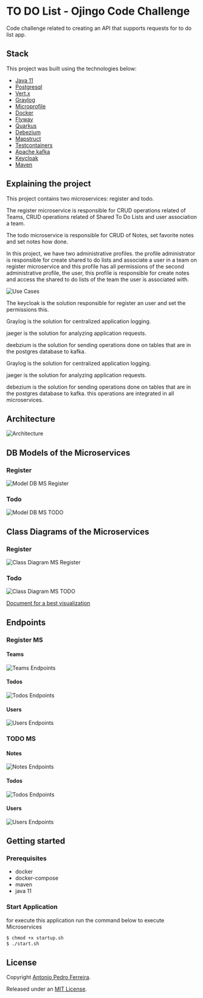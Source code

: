 # TO DO List - Ojingo Code Challenge

Code challenge related to creating an API that supports requests for to do list app.


## Stack

This project was built using the technologies below:

- [Java 11](https://www.oracle.com/java/technologies/javase-jdk11-downloads.html)
- [Postgresql](https://www.postgresql.org/)
- [Vert.x](https://www.postgresql.org/)
- [Graylog](https://www.graylog.org/)
- [Microprofile](https://microprofile.io/)
- [Docker](https://www.docker.com/)
- [Flyway](https://flywaydb.org/)
- [Quarkus](http://quarkus.io/)
- [Debezium](https://debezium.io/)
- [Mapstruct](https://mapstruct.org/)
- [Testcontainers](https://www.testcontainers.org/)
- [Apache kafka](https://kafka.apache.org/)
- [Keycloak](https://www.keycloak.org/)
- [Maven](https://maven.apache.org/)

## Explaining the project

This project contains two microservices: register and todo.

The register microservice is responsible for CRUD operations related of Teams, CRUD operations related of Shared To Do Lists and user association a team. 

The todo microservice is responsible for CRUD of Notes, set favorite notes  and set notes how done.

In this project, we have two administrative profiles. the profile administrator is responsible for create shared to do lists and associate a user in a team on register microservice and this profile has all permissions of the second administrative profile, the user, this profile is responsible for create notes and access the shared to do lists of the team the user is associated with.


![Use Cases](/documentation/use_case.png)


The keycloak is the solution responsible for register an user and set the permissions this. 

Graylog is the solution for centralized application logging.

jaeger is the solution for analyzing application requests.

deebzium is the solution for sending operations done on tables that are in the postgres database to kafka.

Graylog is the solution for centralized application logging.

jaeger is the solution for analyzing application requests.

debezium is the solution for sending operations done on tables that are in the postgres database to kafka. this operations are integrated in all microservices.



## Architecture


![Architecture](/documentation/architecture.png)



## DB Models of the Microservices

### Register

![Model DB MS Register](/documentation/model_db_register.png)

### Todo

![Model DB MS TODO](/documentation/model_db_todo.png)


## Class Diagrams of the Microservices

### Register

![Class Diagram MS Register](/documentation/class_register.png)

### Todo

![Class Diagram MS TODO](/documentation/class_todo.png)


[Document for a best visualization](/documentation/class_diagram.pdf)


## Endpoints

### Register MS

#### Teams

![Teams Endpoints](/documentation/teams_endpoints_register.png)

#### Todos

![Todos Endpoints](/documentation/todos_endpoints_register.png)

#### Users

![Users Endpoints](/documentation/users_endpoints_register.png)


### TODO MS

#### Notes

![Notes Endpoints](/documentation/notes_endpoints_todo.png)

#### Todos

![Todos Endpoints](/documentation/todos_endpoints_todo.png)

#### Users

![Users Endpoints](/documentation/users_endpoints_todo.png)


## Getting started

### Prerequisites

- docker
- docker-compose
- maven
- java 11

### Start Application

for execute this application run the command below to execute Microservices

```bash
$ chmod +x startup.sh
$ ./start.sh
```

## License

Copyright [Antonio Pedro Ferreira](https://github.com/apsferreira).

Released under an [MIT License](https://opensource.org/licenses/MIT).